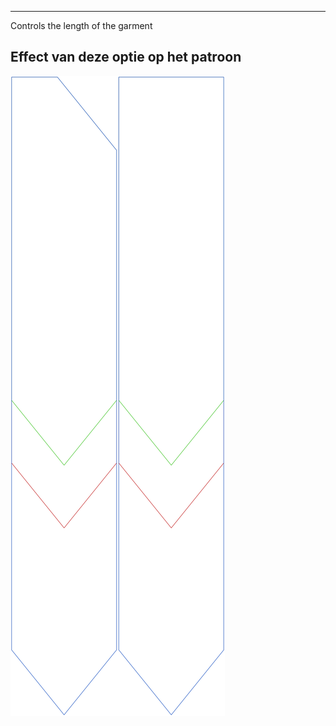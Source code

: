 ---

Controls the length of the garment


## Effect van deze optie op het patroon
![Deze afbeelding toont het effect van deze optie door meerdere varianten die een andere waarde hebben voor deze optie te vervangen](walburga_length_sample.svg "Effect van deze optie op het patroon")